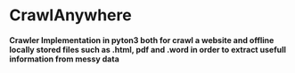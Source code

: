 # CrawlAnywhere

#### Crawler Implementation in pyton3 both for crawl a website and offline locally stored files such as .html, pdf and .word in order to extract usefull information from messy data
